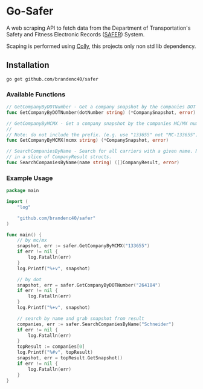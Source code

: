 # Go-Safer

A web scraping API to fetch data from the Department of Transportation's Safety and Fitness Electronic Records 
([SAFER](https://safer.fmcsa.dot.gov/CompanySnapshot.aspx)) System.

Scaping is performed using [Colly](https://github.com/gocolly/colly), this projects only non std lib dependency.


## Installation

```shell
go get github.com/brandenc40/safer
```

### Available Functions

```go
// GetCompanyByDOTNumber - Get a company snapshot by the companies DOT number
func GetCompanyByDOTNumber(dotNumber string) (*CompanySnapshot, error) 

// GetCompanyByMCMX - Get a company snapshot by the companies MC/MX number
//
// Note: do not include the prefix. (e.g. use "133655" not "MC-133655")
func GetCompanyByMCMX(mcmx string) (*CompanySnapshot, error) 

// SearchCompaniesByName - Search for all carriers with a given name. Name queries will return the best matched results
// in a slice of CompanyResult structs.
func SearchCompaniesByName(name string) ([]CompanyResult, error) 
```

### Example Usage

```go
package main

import (
	"log"

	"github.com/brandenc40/safer"
)

func main() {
	// by mc/mx
	snapshot, err := safer.GetCompanyByMCMX("133655")
	if err != nil {
		log.Fatalln(err)
	}
	log.Printf("%+v", snapshot)

	// by dot
	snapshot, err = safer.GetCompanyByDOTNumber("264184")
	if err != nil {
		log.Fatalln(err)
	}
	log.Printf("%+v", snapshot)

	// search by name and grab snapshot from result
	companies, err := safer.SearchCompaniesByName("Schneider")
	if err != nil {
		log.Fatalln(err)
	}
	topResult := companies[0]
	log.Printf("%#v", topResult)
	snapshot, err = topResult.GetSnapshot()
	if err != nil {
		log.Fatalln(err)
	}
}
```
